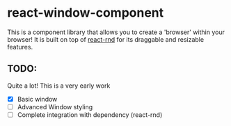 # react-window-component

This is a component library that allows you to create a 'browser' within your browser! It is built on top of [react-rnd](https://www.npmjs.com/package/react-rnd) for its draggable and resizable features.

## TODO:

Quite a lot! This is a very early work

- [x] Basic window
- [ ] Advanced Window styling
- [ ] Complete integration with dependency (react-rnd)
